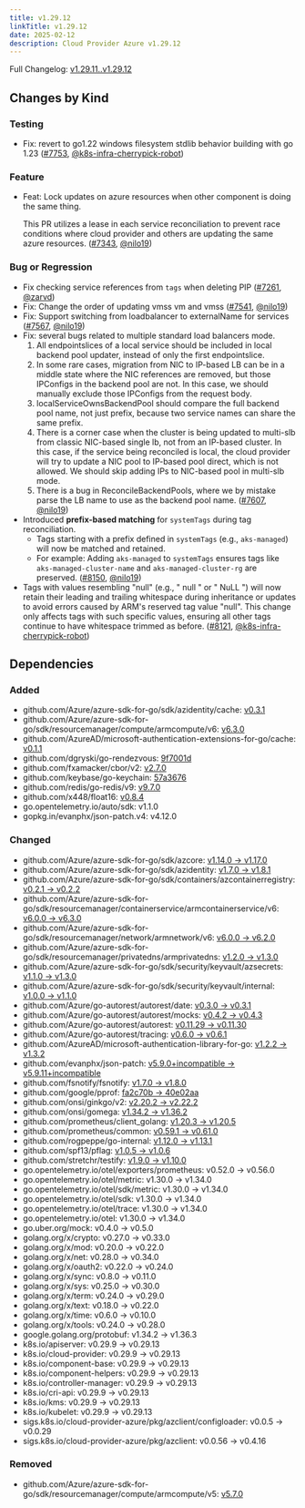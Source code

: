 ```yaml
---
title: v1.29.12
linkTitle: v1.29.12
date: 2025-02-12
description: Cloud Provider Azure v1.29.12
---
```

Full Changelog: [v1.29.11..v1.29.12](https://github.com/kubernetes-sigs/cloud-provider-azure/compare/v1.29.11...v1.29.12)

## Changes by Kind

### Testing

- Fix: revert to go1.22 windows filesystem stdlib behavior building with go 1.23 ([#7753](https://github.com/kubernetes-sigs/cloud-provider-azure/pull/7753), [@k8s-infra-cherrypick-robot](https://github.com/k8s-infra-cherrypick-robot))

### Feature

- Feat: Lock updates on azure resources when other component is doing the same thing.
  
  This PR utilizes a lease in each service reconciliation to prevent race conditions where cloud provider and others are updating the same azure resources. ([#7343](https://github.com/kubernetes-sigs/cloud-provider-azure/pull/7343), [@nilo19](https://github.com/nilo19))

### Bug or Regression

- Fix checking service references from `tags` when deleting PIP ([#7261](https://github.com/kubernetes-sigs/cloud-provider-azure/pull/7261), [@zarvd](https://github.com/zarvd))
- Fix: Change the order of updating vmss vm and vmss ([#7541](https://github.com/kubernetes-sigs/cloud-provider-azure/pull/7541), [@nilo19](https://github.com/nilo19))
- Fix: Support switching from loadbalancer to externalName for services ([#7567](https://github.com/kubernetes-sigs/cloud-provider-azure/pull/7567), [@nilo19](https://github.com/nilo19))
- Fix: several bugs related to multiple standard load balancers mode.
  1. All endpointslices of a local service should be included in local backend pool updater, instead of only the first endpointslice.
  2. In some rare cases, migration from NIC to IP-based LB can be in a middle state where the NIC references are removed, but those IPConfigs in the backend pool are not. In this case, we should manually exclude those IPConfigs from the request body.
  3. localServiceOwnsBackendPool should compare the full backend pool name, not just prefix, because two service names can share the same prefix.
  4. There is a corner case when the cluster is being updated to multi-slb from classic NIC-based single lb, not from an IP-based cluster. In this case, if the service being reconciled is local, the cloud provider will try to update a NIC pool to IP-based pool direct, which is not allowed. We should skip adding IPs to NIC-based pool in multi-slb mode.
  5. There is a bug in ReconcileBackendPools, where we by mistake parse the LB name to use as the backend pool name. ([#7607](https://github.com/kubernetes-sigs/cloud-provider-azure/pull/7607), [@nilo19](https://github.com/nilo19))
- Introduced **prefix-based matching** for `systemTags` during tag reconciliation.
  - Tags starting with a prefix defined in `systemTags` (e.g., `aks-managed`) will now be matched and retained.
  - For example:  Adding `aks-managed` to `systemTags` ensures tags like `aks-managed-cluster-name` and `aks-managed-cluster-rg` are preserved. ([#8150](https://github.com/kubernetes-sigs/cloud-provider-azure/pull/8150), [@nilo19](https://github.com/nilo19))
- Tags with values resembling "null" (e.g., " null " or " NuLL ") will now retain their leading and trailing whitespace during inheritance or updates to avoid errors caused by ARM's reserved tag value "null". 
  This change only affects tags with such specific values, ensuring all other tags continue to have whitespace trimmed as before. ([#8121](https://github.com/kubernetes-sigs/cloud-provider-azure/pull/8121), [@k8s-infra-cherrypick-robot](https://github.com/k8s-infra-cherrypick-robot))

## Dependencies

### Added
- github.com/Azure/azure-sdk-for-go/sdk/azidentity/cache: [v0.3.1](https://github.com/Azure/azure-sdk-for-go/tree/sdk/azidentity/cache/v0.3.1)
- github.com/Azure/azure-sdk-for-go/sdk/resourcemanager/compute/armcompute/v6: [v6.3.0](https://github.com/Azure/azure-sdk-for-go/tree/sdk/resourcemanager/compute/armcompute/v6/v6.3.0)
- github.com/AzureAD/microsoft-authentication-extensions-for-go/cache: [v0.1.1](https://github.com/AzureAD/microsoft-authentication-extensions-for-go/tree/cache/v0.1.1)
- github.com/dgryski/go-rendezvous: [9f7001d](https://github.com/dgryski/go-rendezvous/tree/9f7001d)
- github.com/fxamacker/cbor/v2: [v2.7.0](https://github.com/fxamacker/cbor/tree/v2.7.0)
- github.com/keybase/go-keychain: [57a3676](https://github.com/keybase/go-keychain/tree/57a3676)
- github.com/redis/go-redis/v9: [v9.7.0](https://github.com/redis/go-redis/tree/v9.7.0)
- github.com/x448/float16: [v0.8.4](https://github.com/x448/float16/tree/v0.8.4)
- go.opentelemetry.io/auto/sdk: v1.1.0
- gopkg.in/evanphx/json-patch.v4: v4.12.0

### Changed
- github.com/Azure/azure-sdk-for-go/sdk/azcore: [v1.14.0 → v1.17.0](https://github.com/Azure/azure-sdk-for-go/compare/sdk/azcore/v1.14.0...sdk/azcore/v1.17.0)
- github.com/Azure/azure-sdk-for-go/sdk/azidentity: [v1.7.0 → v1.8.1](https://github.com/Azure/azure-sdk-for-go/compare/sdk/azidentity/v1.7.0...sdk/azidentity/v1.8.1)
- github.com/Azure/azure-sdk-for-go/sdk/containers/azcontainerregistry: [v0.2.1 → v0.2.2](https://github.com/Azure/azure-sdk-for-go/compare/sdk/containers/azcontainerregistry/v0.2.1...sdk/containers/azcontainerregistry/v0.2.2)
- github.com/Azure/azure-sdk-for-go/sdk/resourcemanager/containerservice/armcontainerservice/v6: [v6.0.0 → v6.3.0](https://github.com/Azure/azure-sdk-for-go/compare/sdk/resourcemanager/containerservice/armcontainerservice/v6/v6.0.0...sdk/resourcemanager/containerservice/armcontainerservice/v6/v6.3.0)
- github.com/Azure/azure-sdk-for-go/sdk/resourcemanager/network/armnetwork/v6: [v6.0.0 → v6.2.0](https://github.com/Azure/azure-sdk-for-go/compare/sdk/resourcemanager/network/armnetwork/v6/v6.0.0...sdk/resourcemanager/network/armnetwork/v6/v6.2.0)
- github.com/Azure/azure-sdk-for-go/sdk/resourcemanager/privatedns/armprivatedns: [v1.2.0 → v1.3.0](https://github.com/Azure/azure-sdk-for-go/compare/sdk/resourcemanager/privatedns/armprivatedns/v1.2.0...sdk/resourcemanager/privatedns/armprivatedns/v1.3.0)
- github.com/Azure/azure-sdk-for-go/sdk/security/keyvault/azsecrets: [v1.1.0 → v1.3.0](https://github.com/Azure/azure-sdk-for-go/compare/sdk/security/keyvault/azsecrets/v1.1.0...sdk/security/keyvault/azsecrets/v1.3.0)
- github.com/Azure/azure-sdk-for-go/sdk/security/keyvault/internal: [v1.0.0 → v1.1.0](https://github.com/Azure/azure-sdk-for-go/compare/sdk/security/keyvault/internal/v1.0.0...sdk/security/keyvault/internal/v1.1.0)
- github.com/Azure/go-autorest/autorest/date: [v0.3.0 → v0.3.1](https://github.com/Azure/go-autorest/compare/autorest/date/v0.3.0...autorest/date/v0.3.1)
- github.com/Azure/go-autorest/autorest/mocks: [v0.4.2 → v0.4.3](https://github.com/Azure/go-autorest/compare/autorest/mocks/v0.4.2...autorest/mocks/v0.4.3)
- github.com/Azure/go-autorest/autorest: [v0.11.29 → v0.11.30](https://github.com/Azure/go-autorest/compare/autorest/v0.11.29...autorest/v0.11.30)
- github.com/Azure/go-autorest/tracing: [v0.6.0 → v0.6.1](https://github.com/Azure/go-autorest/compare/tracing/v0.6.0...tracing/v0.6.1)
- github.com/AzureAD/microsoft-authentication-library-for-go: [v1.2.2 → v1.3.2](https://github.com/AzureAD/microsoft-authentication-library-for-go/compare/v1.2.2...v1.3.2)
- github.com/evanphx/json-patch: [v5.9.0+incompatible → v5.9.11+incompatible](https://github.com/evanphx/json-patch/compare/v5.9.0...v5.9.11)
- github.com/fsnotify/fsnotify: [v1.7.0 → v1.8.0](https://github.com/fsnotify/fsnotify/compare/v1.7.0...v1.8.0)
- github.com/google/pprof: [fa2c70b → 40e02aa](https://github.com/google/pprof/compare/fa2c70b...40e02aa)
- github.com/onsi/ginkgo/v2: [v2.20.2 → v2.22.2](https://github.com/onsi/ginkgo/compare/v2.20.2...v2.22.2)
- github.com/onsi/gomega: [v1.34.2 → v1.36.2](https://github.com/onsi/gomega/compare/v1.34.2...v1.36.2)
- github.com/prometheus/client_golang: [v1.20.3 → v1.20.5](https://github.com/prometheus/client_golang/compare/v1.20.3...v1.20.5)
- github.com/prometheus/common: [v0.59.1 → v0.61.0](https://github.com/prometheus/common/compare/v0.59.1...v0.61.0)
- github.com/rogpeppe/go-internal: [v1.12.0 → v1.13.1](https://github.com/rogpeppe/go-internal/compare/v1.12.0...v1.13.1)
- github.com/spf13/pflag: [v1.0.5 → v1.0.6](https://github.com/spf13/pflag/compare/v1.0.5...v1.0.6)
- github.com/stretchr/testify: [v1.9.0 → v1.10.0](https://github.com/stretchr/testify/compare/v1.9.0...v1.10.0)
- go.opentelemetry.io/otel/exporters/prometheus: v0.52.0 → v0.56.0
- go.opentelemetry.io/otel/metric: v1.30.0 → v1.34.0
- go.opentelemetry.io/otel/sdk/metric: v1.30.0 → v1.34.0
- go.opentelemetry.io/otel/sdk: v1.30.0 → v1.34.0
- go.opentelemetry.io/otel/trace: v1.30.0 → v1.34.0
- go.opentelemetry.io/otel: v1.30.0 → v1.34.0
- go.uber.org/mock: v0.4.0 → v0.5.0
- golang.org/x/crypto: v0.27.0 → v0.33.0
- golang.org/x/mod: v0.20.0 → v0.22.0
- golang.org/x/net: v0.28.0 → v0.34.0
- golang.org/x/oauth2: v0.22.0 → v0.24.0
- golang.org/x/sync: v0.8.0 → v0.11.0
- golang.org/x/sys: v0.25.0 → v0.30.0
- golang.org/x/term: v0.24.0 → v0.29.0
- golang.org/x/text: v0.18.0 → v0.22.0
- golang.org/x/time: v0.6.0 → v0.10.0
- golang.org/x/tools: v0.24.0 → v0.28.0
- google.golang.org/protobuf: v1.34.2 → v1.36.3
- k8s.io/apiserver: v0.29.9 → v0.29.13
- k8s.io/cloud-provider: v0.29.9 → v0.29.13
- k8s.io/component-base: v0.29.9 → v0.29.13
- k8s.io/component-helpers: v0.29.9 → v0.29.13
- k8s.io/controller-manager: v0.29.9 → v0.29.13
- k8s.io/cri-api: v0.29.9 → v0.29.13
- k8s.io/kms: v0.29.9 → v0.29.13
- k8s.io/kubelet: v0.29.9 → v0.29.13
- sigs.k8s.io/cloud-provider-azure/pkg/azclient/configloader: v0.0.5 → v0.0.29
- sigs.k8s.io/cloud-provider-azure/pkg/azclient: v0.0.56 → v0.4.16

### Removed
- github.com/Azure/azure-sdk-for-go/sdk/resourcemanager/compute/armcompute/v5: [v5.7.0](https://github.com/Azure/azure-sdk-for-go/tree/sdk/resourcemanager/compute/armcompute/v5/v5.7.0)
